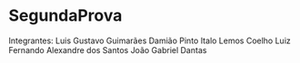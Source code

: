 # SegundaProva
Integrantes:
Luis Gustavo Guimarães Damião Pinto
Italo Lemos Coelho 
Luiz Fernando Alexandre dos Santos
João Gabriel Dantas
